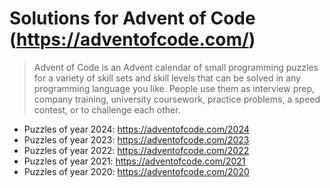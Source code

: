 # Solutions for Advent of Code (https://adventofcode.com/)

> Advent of Code is an Advent calendar of small programming puzzles for a variety of skill sets and skill levels that can be solved in any programming language you like. People use them as interview prep, company training, university coursework, practice problems, a speed contest, or to challenge each other.

- Puzzles of year 2024: https://adventofcode.com/2024
- Puzzles of year 2023: https://adventofcode.com/2023
- Puzzles of year 2022: https://adventofcode.com/2022
- Puzzles of year 2021: https://adventofcode.com/2021
- Puzzles of year 2020: https://adventofcode.com/2020
